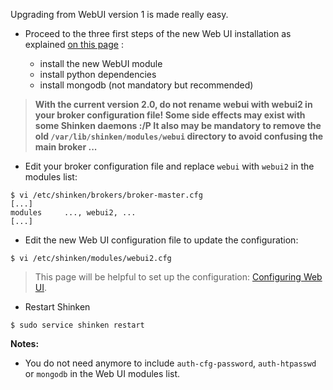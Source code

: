 Upgrading from WebUI version 1 is made really easy. 

* Proceed to the three first steps of the new Web UI installation as explained [on this page](https://github.com/shinken-monitoring/mod-webui/wiki/Installation) : 

  - install the new WebUI module
  - install python dependencies
  - install mongodb (not mandatory but recommended) 

> **With the current version 2.0, do not rename webui with webui2 in your broker configuration file! Some side effects may exist with some Shinken daemons :/P It also may be mandatory to remove the old `/var/lib/shinken/modules/webui` directory to avoid confusing the main broker ...**

* Edit your broker configuration file and replace `webui` with `webui2` in the modules list:
```
$ vi /etc/shinken/brokers/broker-master.cfg
[...]
modules     ..., webui2, ...
[...]
```

* Edit the new Web UI configuration file to update the configuration:
```
$ vi /etc/shinken/modules/webui2.cfg
```

> This page will be helpful to set up the configuration: [Configuring Web UI](https://github.com/shinken-monitoring/mod-webui/wiki/Configuration---Main-parameters). 

* Restart Shinken
```
$ sudo service shinken restart
```

**Notes:**
* You do not need anymore to include `auth-cfg-password`, `auth-htpasswd` or `mongodb` in the Web UI modules list.